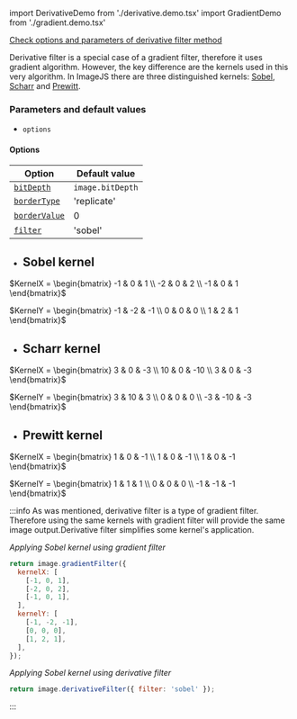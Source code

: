 import DerivativeDemo from './derivative.demo.tsx'
import GradientDemo from './gradient.demo.tsx'

[Check options and parameters of derivative filter method](https://image-js.github.io/image-js-typescript/classes/Image.html#derivativeFilter 'link on github io')

Derivative filter is a special case of a gradient filter, therefore it uses gradient algorithm. However, the key difference are the kernels used in this very algorithm. In ImageJS there are three distinguished kernels: [Sobel](https://en.wikipedia.org/wiki/Sobel_operator 'wikipedia link on Sobel kernel'), [Scharr](https://en.wikipedia.org/wiki/Sobel_operator#Alternative_operators 'wikipedia link on Scharr operator') and [Prewitt](https://en.wikipedia.org/wiki/Prewitt_operator 'wikipedia link on Prewitt kernel').

<DerivativeDemo />

### Parameters and default values

- `options`

#### Options

| Option                                                                                                              | Default value    |
| ------------------------------------------------------------------------------------------------------------------- | ---------------- |
| [`bitDepth`](https://image-js.github.io/image-js-typescript/interfaces/DerivativeFilterOptions.html#bitDepth)       | `image.bitDepth` |
| [`borderType`](https://image-js.github.io/image-js-typescript/interfaces/DerivativeFilterOptions.html#borderType)   | 'replicate'      |
| [`borderValue`](https://image-js.github.io/image-js-typescript/interfaces/DerivativeFilterOptions.html#borderValue) | 0                |
| [`filter`](https://image-js.github.io/image-js-typescript/interfaces/DerivativeFilterOptions.html#filter)           | 'sobel'          |

- ## Sobel kernel

$KernelX = \begin{bmatrix}
-1 & 0 & 1 \\
-2 & 0 & 2 \\
-1 & 0 & 1
\end{bmatrix}$

$KernelY = \begin{bmatrix}
-1 & -2 & -1 \\
0 & 0 & 0 \\
1 & 2 & 1
\end{bmatrix}$

- ## Scharr kernel

$KernelX = \begin{bmatrix}
3 & 0 & -3 \\
10 & 0 & -10 \\
3 & 0 & -3
\end{bmatrix}$

$KernelY = \begin{bmatrix}
3 & 10 & 3 \\
0 & 0 & 0 \\
-3 & -10 & -3
\end{bmatrix}$

- ## Prewitt kernel

$KernelX = \begin{bmatrix}
1 & 0 & -1 \\
1 & 0 & -1 \\
1 & 0 & -1
\end{bmatrix}$

$KernelY = \begin{bmatrix}
1 & 1 & 1 \\
0 & 0 & 0 \\
-1 & -1 & -1
\end{bmatrix}$

:::info
As was mentioned, derivative filter is a type of gradient filter. Therefore using the same kernels with gradient filter will provide the same image output.Derivative filter simplifies some kernel's application.

_Applying Sobel kernel using gradient filter_

```js
return image.gradientFilter({
  kernelX: [
    [-1, 0, 1],
    [-2, 0, 2],
    [-1, 0, 1],
  ],
  kernelY: [
    [-1, -2, -1],
    [0, 0, 0],
    [1, 2, 1],
  ],
});
```

_Applying Sobel kernel using derivative filter_

```js
return image.derivativeFilter({ filter: 'sobel' });
```

:::
